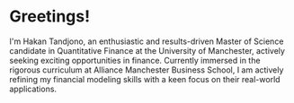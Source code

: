 # Greetings! 
I'm Hakan Tandjono, an enthusiastic and results-driven Master of Science candidate in Quantitative Finance at the University of Manchester, actively seeking exciting opportunities in finance. Currently immersed in the rigorous curriculum at Alliance Manchester Business School, I am actively refining my financial modeling skills with a keen focus on their real-world applications. 
